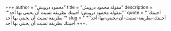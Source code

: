 +++
author = "محمود درويش"
title = "مقولة محمود درويش"
description = '''مقولة محمود درويش: أحببتك بطريقة تمنيت أن يحبني بها أحد.'''
quote = '''أحببتك بطريقة تمنيت أن يحبني بها أحد.'''
slug = '''أحببتك-بطريقة-تمنيت-أن-يحبني-بها-أحد'''
+++
أحببتك بطريقة تمنيت أن يحبني بها أحد.
